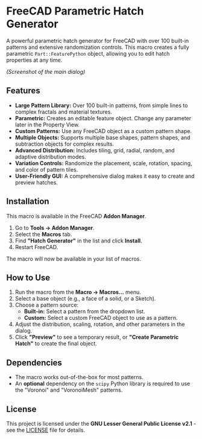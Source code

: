 # FreeCAD Parametric Hatch Generator

A powerful parametric hatch generator for FreeCAD with over 100 built-in patterns and extensive randomization controls. This macro creates a fully parametric `Part::FeaturePython` object, allowing you to edit hatch properties at any time.


*(Screenshot of the main dialog)*

## Features
- **Large Pattern Library:** Over 100 built-in patterns, from simple lines to complex fractals and material textures.
- **Parametric:** Creates an editable feature object. Change any parameter later in the Property View.
- **Custom Patterns:** Use any FreeCAD object as a custom pattern shape.
- **Multiple Objects:** Supports multiple base shapes, pattern shapes, and subtraction objects for complex results.
- **Advanced Distribution:** Includes tiling, grid, radial, random, and adaptive distribution modes.
- **Variation Controls:** Randomize the placement, scale, rotation, spacing, and color of pattern tiles.
- **User-Friendly GUI:** A comprehensive dialog makes it easy to create and preview hatches.

## Installation
This macro is available in the FreeCAD **Addon Manager**.
1.  Go to **Tools → Addon Manager**.
2.  Select the **Macros** tab.
3.  Find **"Hatch Generator"** in the list and click **Install**.
4.  Restart FreeCAD.

The macro will now be available in your list of macros.

## How to Use
1.  Run the macro from the **Macro → Macros...** menu.
2.  Select a base object (e.g., a face of a solid, or a Sketch).
3.  Choose a pattern source:
    - **Built-in:** Select a pattern from the dropdown list.
    - **Custom:** Select a custom FreeCAD object to use as a pattern.
4.  Adjust the distribution, scaling, rotation, and other parameters in the dialog.
5.  Click **"Preview"** to see a temporary result, or **"Create Parametric Hatch"** to create the final object.

## Dependencies
- The macro works out-of-the-box for most patterns.
- An **optional** dependency on the `scipy` Python library is required to use the "Voronoi" and "VoronoiMesh" patterns.

## License
This project is licensed under the **GNU Lesser General Public License v2.1** - see the [LICENSE](LICENSE) file for details.
